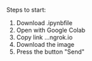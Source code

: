 Steps to start:
1. Download .ipynbfile
2. Open with Google Colab
3. Copy link  ...ngrok.io 
4. Download the image
5. Press the button "Send"
